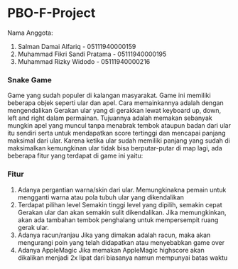 # PBO-F-Project

Nama Anggota:
1. Salman Damai Alfariq           - 05111940000159
2. Muhammad Fikri Sandi Pratama   - 05111940000195
3. Muhammad Rizky Widodo          - 05111940000216

### Snake Game
<p>	Game yang sudah populer di kalangan masyarakat. Game ini memiliki beberapa objek seperti ular dan apel. Cara memainkannya adalah dengan mengendalikan Gerakan ular yang di gerakkan lewat keyboard up, down, left and right dalam permainan. Tujuannya adalah memakan sebanyak mungkin apel yang muncul tanpa menabrak tembok ataupun badan dari ular itu sendiri serta untuk mendapatkan score tertinggi dan mencapai panjang maksimal dari ular. Karena ketika ular sudah memiliki panjang yang sudah di maksimalkan kemungkinan ular tidak bisa berputar-putar di map lagi, ada beberapa fitur yang terdapat di game ini yaitu: </p>

### Fitur
1.	Adanya pergantian warna/skin dari ular.
Memungkinakna pemain untuk mengganti warna atau pola tubuh ular yang dikendalikan
2.	Terdapat pilihan level
Semakin tinggi level yang dipilih, semakin cepat Gerakan ular dan akan semakin sulit dikendalikan. Jika memungkinkan, akan ada tambahan tembok penghalang untuk mempersempit ruang gerak ular.
3.	Adanya racun/ranjau
Jika yang dimakan adalah racun, maka akan mengurangi poin yang telah didapatkan atau menyebabkan game over
4. Adanya AppleMagic
Jika memakan AppleMagic highscore akan dikalikan menjadi 2x lipat dari biasanya namun mempunyai batas waktu
